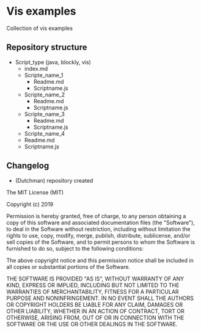 # Vis examples

Collection of vis examples

## Repository structure

- Script_type (java, blockly, vis)
  - index.md
  - Scripte_name_1
    - Readme.md
    - Scriptname.js
  - Scripte_name_2
    - Readme.md
    - Scriptname.js
  - Scripte_name_3
    - Readme.md
    - Scriptname.js
  - Scripte_name_4
  - Readme.md
  - Scriptname.js

## Changelog

* (Dutchman) repository created

The MIT License (MIT)

Copyright (c) 2019 

Permission is hereby granted, free of charge, to any person obtaining a copy
of this software and associated documentation files (the "Software"), to deal
in the Software without restriction, including without limitation the rights
to use, copy, modify, merge, publish, distribute, sublicense, and/or sell
copies of the Software, and to permit persons to whom the Software is
furnished to do so, subject to the following conditions:

The above copyright notice and this permission notice shall be included in all
copies or substantial portions of the Software.

THE SOFTWARE IS PROVIDED "AS IS", WITHOUT WARRANTY OF ANY KIND, EXPRESS OR
IMPLIED, INCLUDING BUT NOT LIMITED TO THE WARRANTIES OF MERCHANTABILITY,
FITNESS FOR A PARTICULAR PURPOSE AND NONINFRINGEMENT. IN NO EVENT SHALL THE
AUTHORS OR COPYRIGHT HOLDERS BE LIABLE FOR ANY CLAIM, DAMAGES OR OTHER
LIABILITY, WHETHER IN AN ACTION OF CONTRACT, TORT OR OTHERWISE, ARISING FROM,
OUT OF OR IN CONNECTION WITH THE SOFTWARE OR THE USE OR OTHER DEALINGS IN THE
SOFTWARE.